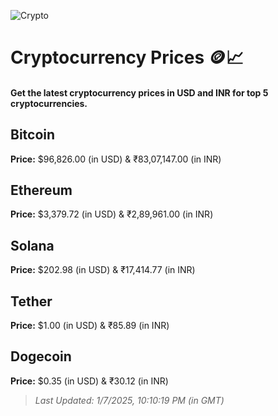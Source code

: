 
![Crypto](https://www.techguide.com.au/wp-content/uploads/2020/11/crypto3.jpeg)

# Cryptocurrency Prices 🪙📈

#### Get the latest cryptocurrency prices in USD and INR for top 5 cryptocurrencies.

## Bitcoin

**Price:** $96,826.00 (in USD) & ₹83,07,147.00 (in INR)

## Ethereum

**Price:** $3,379.72 (in USD) & ₹2,89,961.00 (in INR)

## Solana

**Price:** $202.98 (in USD) & ₹17,414.77 (in INR)

## Tether

**Price:** $1.00 (in USD) & ₹85.89 (in INR)

## Dogecoin

**Price:** $0.35 (in USD) & ₹30.12 (in INR)

> _Last Updated: 1/7/2025, 10:10:19 PM (in GMT)_
